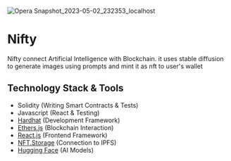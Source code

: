 ![Opera Snapshot_2023-05-02_232353_localhost](https://user-images.githubusercontent.com/58517896/235745913-55e8bd33-1523-412f-83e8-b43bd5c009ad.png)
# Nifty

Nifty connect Artificial Intelligence with Blockchain. it uses stable diffusion to generate images using prompts and mint it as nft to user's wallet

## Technology Stack & Tools
- Solidity (Writing Smart Contracts & Tests)
- Javascript (React & Testing)
- [Hardhat](https://hardhat.org/) (Development Framework)
- [Ethers.js](https://docs.ethers.io/v5/) (Blockchain Interaction)
- [React.js](https://reactjs.org/) (Frontend Framework)
- [NFT.Storage](https://nft.storage/) (Connection to IPFS)
- [Hugging Face](https://huggingface.co/) (AI Models)
